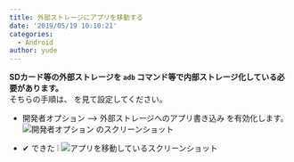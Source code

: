 ```yaml
---
title: 外部ストレージにアプリを移動する
date: '2019/05/19 10:10:21'
categories:
  - Android
author: yude
---
```

**SDカード等の外部ストレージを `adb` コマンド等で内部ストレージ化している必要があります。**  
そちらの手順は、[](https://sp7pc.com/google/android/24933) を見て設定してください。

<!--more-->

* 開発者オプション --> 外部ストレージへのアプリ書き込み を有効化します。
![](https://i.vgy.me/zFMJbg.png "開発者オプション のスクリーンショット")

* ✔ できた ❕
![](https://i.vgy.me/Vw1Zlm.png "アプリを移動しているスクリーンショット")
